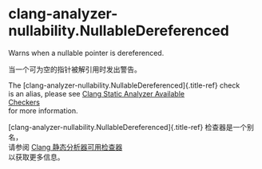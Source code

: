 # clang-analyzer-nullability.NullableDereferenced

Warns when a nullable pointer is dereferenced.

当一个可为空的指针被解引用时发出警告。

The [clang-analyzer-nullability.NullableDereferenced]{.title-ref} check  
is an alias, please see [Clang Static Analyzer Available  
Checkers](https://clang.llvm.org/docs/analyzer/checkers.html#nullability-nullabledereferenced)  
for more information.

[clang-analyzer-nullability.NullableDereferenced]{.title-ref} 检查器是一个别名，  
请参阅 [Clang 静态分析器可用检查器](https://clang.llvm.org/docs/analyzer/checkers.html#nullability-nullabledereferenced)  
以获取更多信息。
